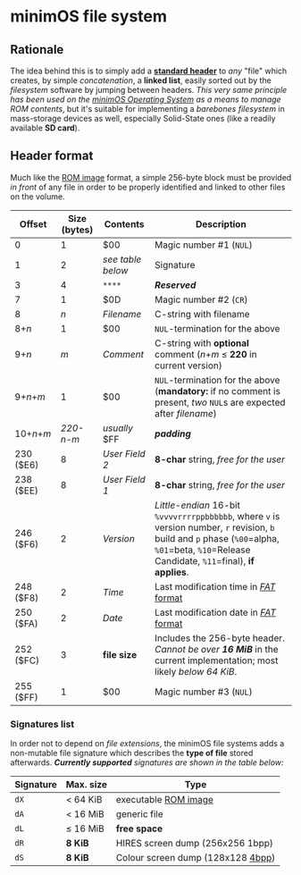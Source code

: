 # minimOS file system

## Rationale

The idea behind this is to simply add a [**standard header**](header.md) to _any_ "file" which creates, by simple _concatenation_, a
**linked list**, easily sorted out by the _filesystem_ software by jumping between headers. _This very same principle has been used on the
[minimOS Operating System](https://github.com/zuiko21/minimOS) as a means to manage ROM contents_, but it's suitable for implementing a _barebones filesystem_ in mass-storage devices as well, especially Solid-State ones (like a readily available **SD card**).

## Header format

Much like the [ROM image](header.md) format, a simple 256-byte block must be provided _in front_ of any file in order to be properly identified and linked to other files on the volume.

|Offset|Size (bytes)|Contents      |Description|
|------|------------|--------------|-----------|
|0     |1           |$00           |Magic number #1 (`NUL`)|
|1     |2           |_see table below_|Signature|
|3     |4           |`****`        |_**Reserved**_|
|7     |1           |$0D           |Magic number #2 (`CR`)|
|8     |_n_         |_Filename_    |C-string with filename|
|8+_n_ |1           |$00           |`NUL`-termination for the above|
|9+_n_ |_m_         |_Comment_     |C-string with **optional** comment (_n_+_m_ ≤ **220** in current version)|
|9+_n_+_m_|1        |$00           |`NUL`-termination for the above (**mandatory:** if no comment is present, _two_ `NUL`s are expected after _filename_)|
|10+_n_+_m_|_220-n-m_|_usually_ $FF|_**padding**_|
|230 ($E6)|8        |_User Field 2_|**8-char** string, _free for the user_|
|238 ($EE)|8        |_User Field 1_|**8-char** string, _free for the user_|
|246 ($F6)|2        |_Version_     |_Little-endian_ 16-bit `%vvvvrrrrppbbbbbb`, where `v` is version number, `r` revision, `b` build and `p` phase (`%00`=alpha, `%01`=beta, `%10`=Release Candidate, `%11`=final), **if applies**.|
|248 ($F8)|2        |_Time_        |Last modification time in [_FAT_ format](https://en.wikipedia.org/wiki/Design_of_the_FAT_file_system#Directory_entry)|
|250 ($FA)|2        |_Date_        |Last modification date in [_FAT_ format](https://en.wikipedia.org/wiki/Design_of_the_FAT_file_system#Directory_entry)|
|252 ($FC)|3        |**file size** |Includes the 256-byte header. _Cannot be over **16 MiB**_ in the current implementation; most likely _below 64 KiB_.|
|255 ($FF)|1		|$00           |Magic number #3 (`NUL`)|

### Signatures list

In order not to depend on _file extensions_, the minimOS file systems adds a non-mutable file signature which describes the **type of file** stored afterwards. _**Currently supported** signatures are shown in the table below:_

|Signature|Max. size|Type|
|---------|---------|----|
|`dX`     |< 64 KiB |executable [ROM image](header.md)|
|`dA`     |< 16 MiB |generic file|
|`dL`     |≤ 16 MiB |**free space**|
|`dR`     |**8 KiB**|HIRES screen dump (256x256 1bpp)|
|`dS`     |**8 KiB**|Colour screen dump (128x128 [4bpp](../hardware/palette.md))|
